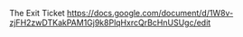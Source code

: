 The Exit Ticket
https://docs.google.com/document/d/1W8v-zjFH2zwDTKakPAM1Gj9k8PlqHxrcQrBcHnUSUgc/edit
